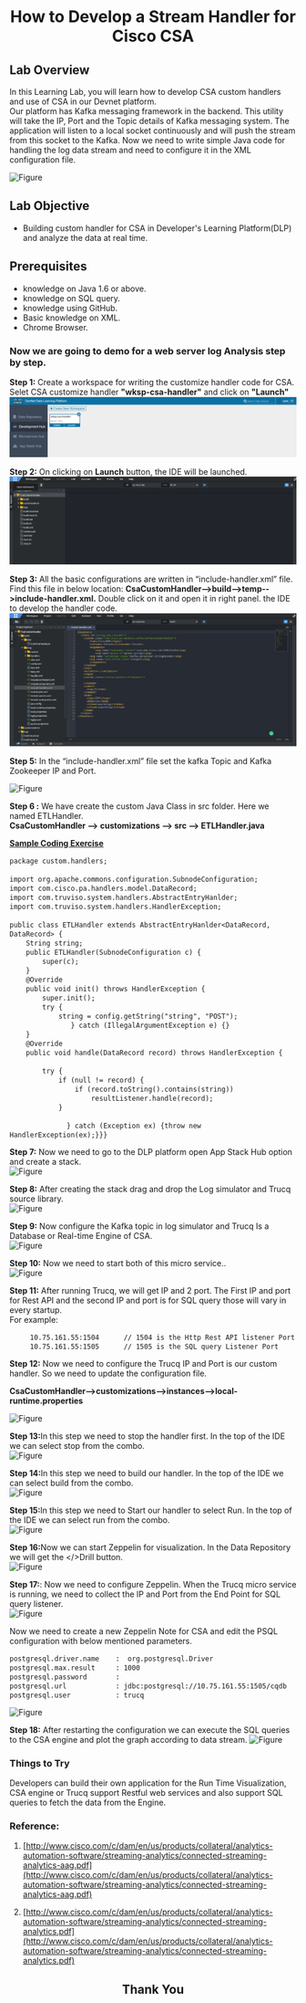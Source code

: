 # <center>How to Develop a Stream Handler for Cisco CSA</center>


## Lab Overview

In this Learning Lab, you will learn how to develop CSA custom handlers and use of CSA in our Devnet platform.<br>
Our platform has Kafka messaging framework in the backend. This utility will take the IP, Port and the Topic details of Kafka messaging system. The application will listen to a local socket continuously and will push the stream from this socket to the Kafka. Now we need to write simple Java code for handling the log data stream and need to configure it in the XML configuration file.

![Figure](https://github.com/prakdutt/data-dev-learning-labs/blob/master/labs/develop-stream-handler-cisco-csa/assets/images/csa.jpg?raw=true)



## Lab Objective

* Building custom handler for CSA in Developer's Learning Platform(DLP) and analyze the data at real time. 

## Prerequisites

* knowledge on Java 1.6 or above.
* knowledge on SQL query.
* knowledge using GitHub.
* Basic knowledge on XML.
* Chrome Browser.


### Now we are going to demo for a web server log Analysis step by step.



<b>Step 1:</b> Create a workspace for writing the customize handler code for CSA. Selet CSA customize handler <b>"wksp-csa-handler"</b> and click on <b>"Launch"</b>
![Figure](https://github.com/prakdutt/data-dev-learning-labs/blob/master/labs/develop-stream-handler-cisco-csa/assets/images/csa-workspace-selection.PNG?raw=true)

<b>Step 2:</b> On clicking on <b>Launch</b> button, the IDE will be launched.
![Figure](https://github.com/prakdutt/data-dev-learning-labs/blob/master/labs/develop-stream-handler-cisco-csa/assets/images/csa-IDE.PNG?raw=true)

<b>Step 3:</b> All the basic configurations are written in “include-handler.xml” file. Find this file in below location: <b>CsaCustomHandler-->build-->temp-->include-handler.xml.</b> Double click on it and open it in right panel.
the IDE to develop the handler code.<br> 
![Figure](https://github.com/prakdutt/data-dev-learning-labs/blob/master/labs/develop-stream-handler-cisco-csa/assets/images/csa-includehandler.PNG?raw=true)

<b>Step 5:</b> In the “include-handler.xml” file set the kafka Topic and Kafka Zookeeper IP and Port.<br>

![Figure](/posts/files/develop-stream-handler-cisco-csa/assets/images/step5.jpg)

<b>Step 6 :</b> We have create the custom Java Class in src folder. Here we named ETLHandler.<br>
<b>CsaCustomHandler --> customizations --> src --> ETLHandler.java </b>

<b><u>Sample Coding Exercise</u></b><br>

```code
package custom.handlers;

import org.apache.commons.configuration.SubnodeConfiguration;
import com.cisco.pa.handlers.model.DataRecord;
import com.truviso.system.handlers.AbstractEntryHanlder;
import com.truviso.system.handlers.HandlerException;

public class ETLHandler extends AbstractEntryHanlder<DataRecord, DataRecord> {
	String string;
	public ETLHandler(SubnodeConfiguration c) {
		super(c);
	}
	@Override
	public void init() throws HandlerException {
		super.init();
        try {
        	string = config.getString("string", "POST");
               } catch (IllegalArgumentException e) {}
	}
	@Override
	public void handle(DataRecord record) throws HandlerException {

		try {
			if (null != record) {
				if (record.toString().contains(string))
					resultListener.handle(record);
			}

		      } catch (Exception ex) {throw new HandlerException(ex);}}}
```

<b>Step 7:</b> Now we need to go to the DLP platform open App Stack Hub option and create a stack.<br>
![Figure](/posts/files/develop-stream-handler-cisco-csa/assets/images/step7.jpg)

<b>Step 8:</b> After creating the stack drag and drop the Log simulator and Trucq source library.<br> 
![Figure](/posts/files/develop-stream-handler-cisco-csa/assets/images/step8.jpg)

<b>Step 9:</b> Now configure the Kafka topic in log simulator and Trucq Is a Database or Real-time Engine of CSA.<br>
![Figure](/posts/files/develop-stream-handler-cisco-csa/assets/images/step9.jpg)

<b>Step 10:</b> Now we need to start both of this micro service..<br>
![Figure](/posts/files/develop-stream-handler-cisco-csa/assets/images/step10.jpg)

<b>Step 11:</b> After running Trucq, we will get IP and 2 port. The First IP and port for Rest API and the second IP and port is for SQL query those will vary in every startup.<br>
For example:<br>

```
     10.75.161.55:1504      // 1504 is the Http Rest API listener Port 
     10.75.161.55:1505	    // 1505 is the SQL query Listener Port
```

<b>Step 12:</b> Now we need to configure the Trucq IP and Port is our custom handler. So we need to update the configuration file.<br>

<b>CsaCustomHandler-->customizations-->instances-->local-runtime.properties</b><br>

![Figure](/posts/files/develop-stream-handler-cisco-csa/assets/images/step12.jpg)

<b>Step 13:</b>In this step we need to stop the handler first. In the top of the IDE we can select stop from the combo. <br>
![Figure](/posts/files/develop-stream-handler-cisco-csa/assets/images/step13.jpg)

<b>Step 14:</b>In this step we need to build our handler. In the top of the IDE we can select build from the combo.<br>
![Figure](/posts/files/develop-stream-handler-cisco-csa/assets/images/step14.jpg)

<b>Step 15:</b>In this step we need to Start our handler to select Run. In the top of the IDE we can select run from the combo.<br>
![Figure](/posts/files/develop-stream-handler-cisco-csa/assets/images/step15.jpg)


<b>Step 16:</b>Now we can start Zeppelin for visualization. In the Data Repository we will get the  </>Drill button.<br>
![Figure](/posts/files/develop-stream-handler-cisco-csa/assets/images/step16.jpg)

<b>Step 17:</b>: Now we need to configure Zeppelin. When the Trucq micro service is running, we need to collect the IP and Port from the End Point for SQL query listener.<br>
![Figure](/posts/files/develop-stream-handler-cisco-csa/assets/images/step17.jpg)

Now we need to create a new Zeppelin Note for CSA and edit the PSQL configuration with below mentioned parameters.<br>

```
postgresql.driver.name    :  org.postgresql.Driver
postgresql.max.result     : 1000
postgresql.password	      : 
postgresql.url		      : jdbc:postgresql://10.75.161.55:1505/cqdb
postgresql.user	          : trucq
```
![Figure](/posts/files/develop-stream-handler-cisco-csa/assets/images/step17_1.jpg)

<b>Step 18:</b> After restarting the configuration we can execute the SQL queries to the CSA engine and plot the graph according to data stream.
![Figure](/posts/files/develop-stream-handler-cisco-csa/assets/images/step18.jpg)


### Things to Try

Developers can build their own application for the Run Time Visualization, CSA engine or Trucq support Restful web services and also support SQL queries to fetch the data from the Engine.

### Reference:
1.	 [http://www.cisco.com/c/dam/en/us/products/collateral/analytics-automation-software/streaming-analytics/connected-streaming-analytics-aag.pdf](http://www.cisco.com/c/dam/en/us/products/collateral/analytics-automation-software/streaming-analytics/connected-streaming-analytics-aag.pdf)

2.	[http://www.cisco.com/c/dam/en/us/products/collateral/analytics-automation-software/streaming-analytics/connected-streaming-analytics.pdf](http://www.cisco.com/c/dam/en/us/products/collateral/analytics-automation-software/streaming-analytics/connected-streaming-analytics.pdf)



## <center>Thank You</center>



